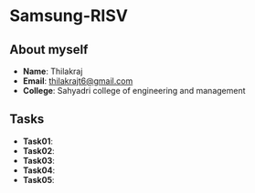 # Samsung-RISV

## About myself
- **Name**: Thilakraj
- **Email**: thilakrajt6@gmail.com
- **College**: Sahyadri college of engineering and management

## Tasks
- **Task01**:
- **Task02**:
- **Task03**:
- **Task04**:
- **Task05**: 
